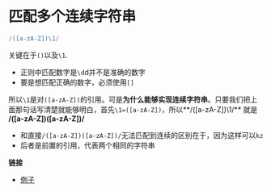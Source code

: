 # 匹配多个连续字符串


```javascript
/([a-zA-Z])\1/
```

关键在于`()`以及`\1`.

* 正则中匹配数字是`\d`d并不是准确的数字
* 要是想匹配正确的数字，必须使用`[]`

所以`\1`是对`([a-zA-Z])`的引用。可是**为什么能够实现连续字符串**。只要我们把上面那句话写清楚就能够明白，首先`\1=([a-zA-Z])`，所以**/([a-zA-Z])\1/** 就是 **/([a-zA-Z])([a-zA-Z])/**

* 和直接`/([a-zA-Z])([a-zA-Z])/`无法匹配到连续的区别在于，因为这样可以`kz`
* 后者是前置的引用，代表两个相同的字符串

**链接**

* [例子](https://blog.csdn.net/heyue_99/article/details/68927621)